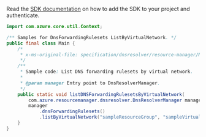 Read the [SDK documentation](https://github.com/Azure/azure-sdk-for-java/blob/azure-resourcemanager-dnsresolver_1.0.0-beta.1/sdk/dnsresolver/azure-resourcemanager-dnsresolver/README.md) on how to add the SDK to your project and authenticate.

```java
import com.azure.core.util.Context;

/** Samples for DnsForwardingRulesets ListByVirtualNetwork. */
public final class Main {
    /*
     * x-ms-original-file: specification/dnsresolver/resource-manager/Microsoft.Network/preview/2020-04-01-preview/examples/DnsForwardingRuleset_ListByVirtualNetwork.json
     */
    /**
     * Sample code: List DNS forwarding rulesets by virtual network.
     *
     * @param manager Entry point to DnsResolverManager.
     */
    public static void listDNSForwardingRulesetsByVirtualNetwork(
        com.azure.resourcemanager.dnsresolver.DnsResolverManager manager) {
        manager
            .dnsForwardingRulesets()
            .listByVirtualNetwork("sampleResourceGroup", "sampleVirtualNetwork", null, Context.NONE);
    }
}
```
